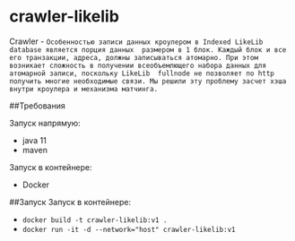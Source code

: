 # crawler-likelib

Crawler - `Особенностью записи данных кроулером в Indexed LikeLib database является порция данных 
размером в 1 блок. Каждый блок и все его транзакции, адреса, должны записываться атомарно. При этом 
возникает сложность в получении всеобъемлющего набора данных для атомарной записи, поскольку LikeLib 
fullnode не позволяет по http получить многие необходимые связи. Мы решили эту проблему засчет хэша 
внутри кроулера и механизма матчинга.`

##Требования

Запуск напрямую:
* java 11
* maven

Запуск в контейнере:
* Docker

##Запуск
Запуск в контейнере: 
* `docker build -t crawler-likelib:v1 .`
* `docker run -it -d --network="host" crawler-likelib:v1`

